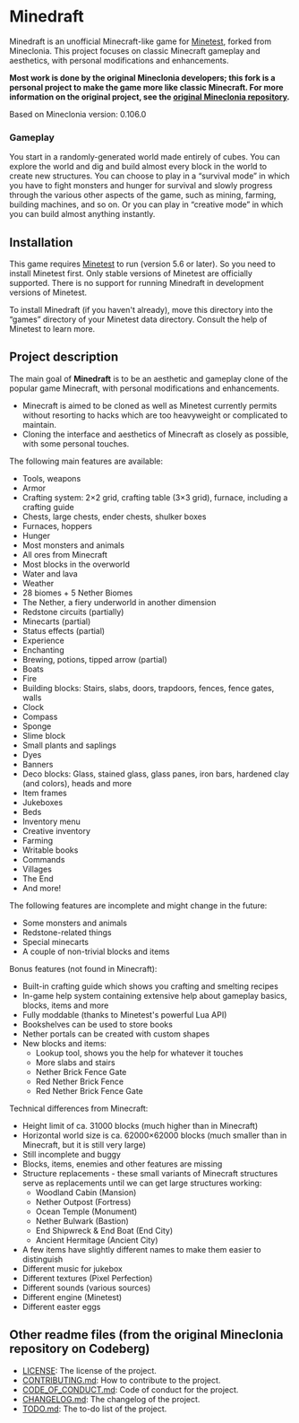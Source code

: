 # Minedraft

Minedraft is an unofficial Minecraft-like game for [Minetest](https://github.com/minetest/minetest), forked from Mineclonia. This project focuses on classic Minecraft gameplay and aesthetics, with personal modifications and enhancements.

**Most work is done by the original Mineclonia developers; this fork is a personal project to make the game more like classic Minecraft. For more information on the original project, see the [original Mineclonia repository](https://codeberg.org/mineclonia/mineclonia).**

Based on Mineclonia version: 0.106.0

### Gameplay
You start in a randomly-generated world made entirely of cubes. You can explore the world and dig and build almost every block in the world to create new structures. You can choose to play in a “survival mode” in which you have to fight monsters and hunger for survival and slowly progress through the various other aspects of the game, such as mining, farming, building machines, and so on. Or you can play in “creative mode” in which you can build almost anything instantly.

## Installation
This game requires [Minetest](http://minetest.net) to run (version 5.6 or later). So you need to install Minetest first. Only stable versions of Minetest are officially supported. There is no support for running Minedraft in development versions of Minetest.

To install Minedraft (if you haven't already), move this directory into the “games” directory of your Minetest data directory. Consult the help of Minetest to learn more.

## Project description
The main goal of **Minedraft** is to be an aesthetic and gameplay clone of the popular game Minecraft, with personal modifications and enhancements.

* Minecraft is aimed to be cloned as well as Minetest currently permits without resorting to hacks which are too heavyweight or complicated to maintain.
* Cloning the interface and aesthetics of Minecraft as closely as possible, with some personal touches.

The following main features are available:

* Tools, weapons
* Armor
* Crafting system: 2×2 grid, crafting table (3×3 grid), furnace, including a crafting guide
* Chests, large chests, ender chests, shulker boxes
* Furnaces, hoppers
* Hunger
* Most monsters and animals
* All ores from Minecraft
* Most blocks in the overworld
* Water and lava
* Weather
* 28 biomes + 5 Nether Biomes
* The Nether, a fiery underworld in another dimension
* Redstone circuits (partially)
* Minecarts (partial)
* Status effects (partial)
* Experience
* Enchanting
* Brewing, potions, tipped arrow (partial)
* Boats
* Fire
* Building blocks: Stairs, slabs, doors, trapdoors, fences, fence gates, walls
* Clock
* Compass
* Sponge
* Slime block
* Small plants and saplings
* Dyes
* Banners
* Deco blocks: Glass, stained glass, glass panes, iron bars, hardened clay (and colors), heads and more
* Item frames
* Jukeboxes
* Beds
* Inventory menu
* Creative inventory
* Farming
* Writable books
* Commands
* Villages
* The End
* And more!

The following features are incomplete and might change in the future:

* Some monsters and animals
* Redstone-related things
* Special minecarts
* A couple of non-trivial blocks and items

Bonus features (not found in Minecraft):

* Built-in crafting guide which shows you crafting and smelting recipes
* In-game help system containing extensive help about gameplay basics, blocks, items and more
* Fully moddable (thanks to Minetest's powerful Lua API)
* Bookshelves can be used to store books
* Nether portals can be created with custom shapes
* New blocks and items:
    * Lookup tool, shows you the help for whatever it touches
    * More slabs and stairs
    * Nether Brick Fence Gate
    * Red Nether Brick Fence
    * Red Nether Brick Fence Gate

Technical differences from Minecraft:

* Height limit of ca. 31000 blocks (much higher than in Minecraft)
* Horizontal world size is ca. 62000×62000 blocks (much smaller than in Minecraft, but it is still very large)
* Still incomplete and buggy
* Blocks, items, enemies and other features are missing
* Structure replacements - these small variants of Minecraft structures serve as replacements until we can get large structures working:
    * Woodland Cabin (Mansion)
    * Nether Outpost (Fortress)
    * Ocean Temple (Monument)
    * Nether Bulwark (Bastion)
    * End Shipwreck & End Boat (End City)
    * Ancient Hermitage (Ancient City)
* A few items have slightly different names to make them easier to distinguish
* Different music for jukebox
* Different textures (Pixel Perfection)
* Different sounds (various sources)
* Different engine (Minetest)
* Different easter eggs

## Other readme files (from the original Mineclonia repository on Codeberg)
* [LICENSE](LICENSE): The license of the project.
* [CONTRIBUTING.md](CONTRIBUTING.md): How to contribute to the project.
* [CODE_OF_CONDUCT.md](CODE_OF_CONDUCT.md): Code of conduct for the project.
* [CHANGELOG.md](CHANGELOG.md): The changelog of the project.
* [TODO.md](TODO.md): The to-do list of the project.